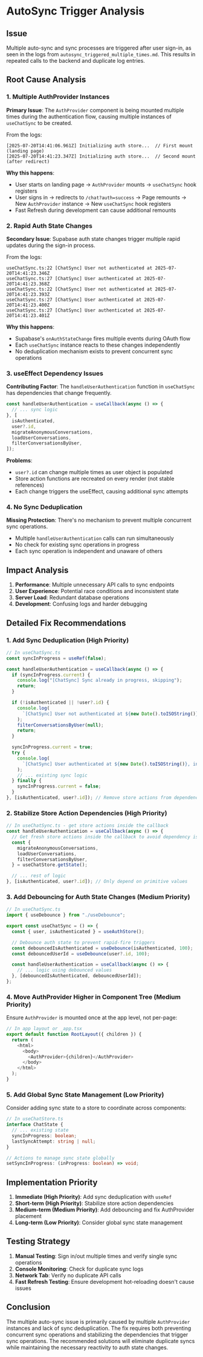 # AutoSync Trigger Analysis

## Issue

Multiple auto-sync and sync processes are triggered after user sign-in, as seen in the logs from `autosync_triggered_multiple_times.md`. This results in repeated calls to the backend and duplicate log entries.

## Root Cause Analysis

### 1. Multiple AuthProvider Instances

**Primary Issue**: The `AuthProvider` component is being mounted multiple times during the authentication flow, causing multiple instances of `useChatSync` to be created.

From the logs:

```
[2025-07-20T14:41:06.961Z] Initializing auth store...  // First mount (landing page)
[2025-07-20T14:41:23.347Z] Initializing auth store...  // Second mount (after redirect)
```

**Why this happens**:

- User starts on landing page → `AuthProvider` mounts → `useChatSync` hook registers
- User signs in → redirects to `/chat?auth=success` → Page remounts → New `AuthProvider` instance → New `useChatSync` hook registers
- Fast Refresh during development can cause additional remounts

### 2. Rapid Auth State Changes

**Secondary Issue**: Supabase auth state changes trigger multiple rapid updates during the sign-in process.

From the logs:

```
useChatSync.ts:22 [ChatSync] User not authenticated at 2025-07-20T14:41:23.346Z
useChatSync.ts:27 [ChatSync] User authenticated at 2025-07-20T14:41:23.368Z
useChatSync.ts:22 [ChatSync] User not authenticated at 2025-07-20T14:41:23.393Z
useChatSync.ts:27 [ChatSync] User authenticated at 2025-07-20T14:41:23.400Z
useChatSync.ts:27 [ChatSync] User authenticated at 2025-07-20T14:41:23.401Z
```

**Why this happens**:

- Supabase's `onAuthStateChange` fires multiple events during OAuth flow
- Each `useChatSync` instance reacts to these changes independently
- No deduplication mechanism exists to prevent concurrent sync operations

### 3. useEffect Dependency Issues

**Contributing Factor**: The `handleUserAuthentication` function in `useChatSync` has dependencies that change frequently.

```typescript
const handleUserAuthentication = useCallback(async () => {
  // ... sync logic
}, [
  isAuthenticated,
  user?.id,
  migrateAnonymousConversations,
  loadUserConversations,
  filterConversationsByUser,
]);
```

**Problems**:

- `user?.id` can change multiple times as user object is populated
- Store action functions are recreated on every render (not stable references)
- Each change triggers the useEffect, causing additional sync attempts

### 4. No Sync Deduplication

**Missing Protection**: There's no mechanism to prevent multiple concurrent sync operations.

- Multiple `handleUserAuthentication` calls can run simultaneously
- No check for existing sync operations in progress
- Each sync operation is independent and unaware of others

## Impact Analysis

1. **Performance**: Multiple unnecessary API calls to sync endpoints
2. **User Experience**: Potential race conditions and inconsistent state
3. **Server Load**: Redundant database operations
4. **Development**: Confusing logs and harder debugging

## Detailed Fix Recommendations

### 1. Add Sync Deduplication (High Priority)

```typescript
// In useChatSync.ts
const syncInProgress = useRef(false);

const handleUserAuthentication = useCallback(async () => {
  if (syncInProgress.current) {
    console.log("[ChatSync] Sync already in progress, skipping");
    return;
  }

  if (!isAuthenticated || !user?.id) {
    console.log(
      `[ChatSync] User not authenticated at ${new Date().toISOString()}`
    );
    filterConversationsByUser(null);
    return;
  }

  syncInProgress.current = true;
  try {
    console.log(
      `[ChatSync] User authenticated at ${new Date().toISOString()}, initiating sync process`
    );
    // ... existing sync logic
  } finally {
    syncInProgress.current = false;
  }
}, [isAuthenticated, user?.id]); // Remove store actions from dependencies
```

### 2. Stabilize Store Action Dependencies (High Priority)

```typescript
// In useChatSync.ts - get store actions inside the callback
const handleUserAuthentication = useCallback(async () => {
  // Get fresh store actions inside the callback to avoid dependency issues
  const {
    migrateAnonymousConversations,
    loadUserConversations,
    filterConversationsByUser,
  } = useChatStore.getState();

  // ... rest of logic
}, [isAuthenticated, user?.id]); // Only depend on primitive values
```

### 3. Add Debouncing for Auth State Changes (Medium Priority)

```typescript
// In useChatSync.ts
import { useDebounce } from "./useDebounce";

export const useChatSync = () => {
  const { user, isAuthenticated } = useAuthStore();

  // Debounce auth state to prevent rapid-fire triggers
  const debouncedIsAuthenticated = useDebounce(isAuthenticated, 100);
  const debouncedUserId = useDebounce(user?.id, 100);

  const handleUserAuthentication = useCallback(async () => {
    // ... logic using debounced values
  }, [debouncedIsAuthenticated, debouncedUserId]);
};
```

### 4. Move AuthProvider Higher in Component Tree (Medium Priority)

Ensure `AuthProvider` is mounted once at the app level, not per-page:

```typescript
// In app layout or _app.tsx
export default function RootLayout({ children }) {
  return (
    <html>
      <body>
        <AuthProvider>{children}</AuthProvider>
      </body>
    </html>
  );
}
```

### 5. Add Global Sync State Management (Low Priority)

Consider adding sync state to a store to coordinate across components:

```typescript
// In useChatStore.ts
interface ChatState {
  // ... existing state
  syncInProgress: boolean;
  lastSyncAttempt: string | null;
}

// Actions to manage sync state globally
setSyncInProgress: (inProgress: boolean) => void;
```

## Implementation Priority

1. **Immediate (High Priority)**: Add sync deduplication with `useRef`
2. **Short-term (High Priority)**: Stabilize store action dependencies
3. **Medium-term (Medium Priority)**: Add debouncing and fix AuthProvider placement
4. **Long-term (Low Priority)**: Consider global sync state management

## Testing Strategy

1. **Manual Testing**: Sign in/out multiple times and verify single sync operations
2. **Console Monitoring**: Check for duplicate sync logs
3. **Network Tab**: Verify no duplicate API calls
4. **Fast Refresh Testing**: Ensure development hot-reloading doesn't cause issues

## Conclusion

The multiple auto-sync issue is primarily caused by multiple `AuthProvider` instances and lack of sync deduplication. The fix requires both preventing concurrent sync operations and stabilizing the dependencies that trigger sync operations. The recommended solutions will eliminate duplicate syncs while maintaining the necessary reactivity to auth state changes.
